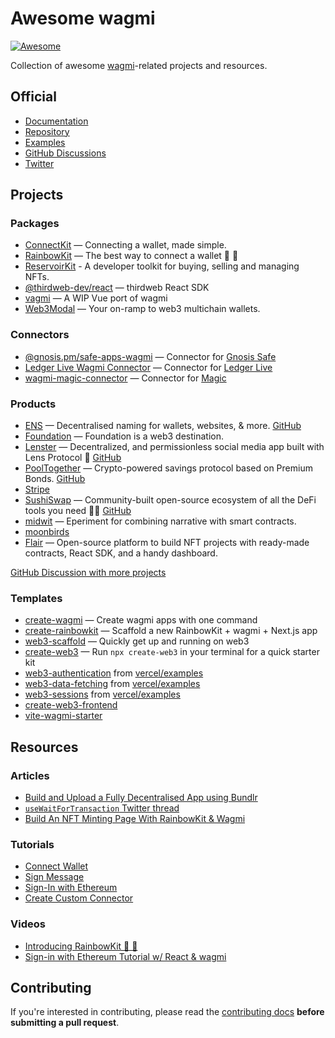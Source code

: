 # Awesome wagmi

[![Awesome](https://awesome.re/badge.svg)](https://awesome.re)

Collection of awesome [wagmi](https://github.com/wagmi-dev/wagmi)-related projects and resources.

## Official

- [Documentation](https://wagmi.sh)
- [Repository](https://github.com/wagmi-dev/wagmi)
- [Examples](https://github.com/wagmi-dev/wagmi/tree/main/examples)
- [GitHub Discussions](https://github.com/wagmi-dev/wagmi/discussions)
- [Twitter](https://twitter.com/wagmi_sh)

## Projects

### Packages

- [ConnectKit](https://docs.family.co/connectkit) — Connecting a wallet, made simple.
- [RainbowKit](https://github.com/rainbow-me/rainbowkit) — The best way to connect a wallet 🌈 🧰
- [ReservoirKit](https://docs.reservoir.tools/docs/reservoir-kit) - A developer toolkit for buying, selling and managing NFTs.
- [@thirdweb-dev/react](https://github.com/thirdweb-dev/react) — thirdweb React SDK
- [vagmi](https://vagmi.vercel.app) — A WIP Vue port of wagmi
- [Web3Modal](https://web3modal.com) — Your on-ramp to web3 multichain wallets.

### Connectors

- [@gnosis.pm/safe-apps-wagmi](https://github.com/safe-global/safe-apps-sdk/tree/master/packages/safe-apps-wagmi) — Connector for [Gnosis Safe](https://gnosis-safe.io)
- [Ledger Live Wagmi Connector](https://www.npmjs.com/package/@ledgerhq/ledger-live-wagmi-connector) — Connector for [Ledger Live](https://www.ledger.com/ledger-live)
- [wagmi-magic-connector](https://github.com/EveripediaNetwork/wagmi-magic-connector) — Connector for [Magic](https://magic.link)

### Products

- [ENS](https://ens.domains) — Decentralised naming for wallets, websites, & more. [GitHub](https://github.com/ensdomains/ens-app-v3)
- [Foundation](https://foundation.app) — Foundation is a web3 destination.
- [Lenster](https://lenster.xyz) — Decentralized, and permissionless social media app built with Lens Protocol 🌿 [GitHub](https://github.com/lensterxyz/lenster)
- [PoolTogether](https://pooltogether.com) — Crypto-powered savings protocol based on Premium Bonds. [GitHub](https://github.com/pooltogether/wallet-connection)
- [Stripe](https://stripe.com)
- [SushiSwap](https://sushi.com) — Community-built open-source ecosystem of all the DeFi tools you need 🍣🔱 [GitHub](https://github.com/sushiswap/sushiswap)
- [midwit](https://midwit.vercel.app) — Eperiment for combining narrative with smart contracts.
- [moonbirds](https://www.moonbirds.xyz)
- [Flair](https://flair.finance) — Open-source platform to build NFT projects with ready-made contracts, React SDK, and a handy dashboard.

[GitHub Discussion with more projects ](https://github.com/wagmi-dev/wagmi/discussions/201)

### Templates

- [create-wagmi](https://github.com/wagmi-dev/create-wagmi) — Create wagmi apps with one command
- [create-rainbowkit](https://github.com/rainbow-me/rainbowkit/tree/main/packages/create-rainbowkit) — Scaffold a new RainbowKit + wagmi + Next.js app
- [web3-scaffold](https://github.com/holic/web3-scaffold) — Quickly get up and running on web3
- [create-web3](https://www.npmjs.com/package/create-web3) — Run `npx create-web3` in your terminal for a quick starter kit
- [web3-authentication](https://github.com/vercel/examples/tree/main/solutions/web3-authentication) from [vercel/examples](https://github.com/vercel/examples)
- [web3-data-fetching](https://github.com/vercel/examples/tree/main/solutions/web3-data-fetching) from [vercel/examples](https://github.com/vercel/examples)
- [web3-sessions](https://github.com/vercel/examples/tree/main/solutions/web3-sessions) from [vercel/examples](https://github.com/vercel/examples)
- [create-web3-frontend](https://github.com/dhaiwat10/create-web3-frontend)
- [vite-wagmi-starter](https://github.com/fisand/vite-wagmi-starter)

## Resources

### Articles

- [Build and Upload a Fully Decentralised App using Bundlr](https://ropats16.hashnode.dev/build-and-upload-a-fully-decentralised-app-using-bundlr)
- [`useWaitForTransaction` Twitter thread](https://twitter.com/peduarte/status/1527299439009726466)
- [Build An NFT Minting Page With RainbowKit & Wagmi](https://ankr.hashnode.dev/build-an-nft-minting-page-with-rainbowkit-wagmi)

### Tutorials

- [Connect Wallet](https://wagmi.sh/examples/connect-wallet)
- [Sign Message](https://wagmi.sh/examples/sign-message)
- [Sign-In with Ethereum](https://wagmi.sh/examples/sign-in-with-ethereum)
- [Create Custom Connector](https://wagmi.sh/examples/custom-connector)

### Videos

- [Introducing RainbowKit 🌈 🧰](https://www.youtube.com/watch?v=5dcjg6c5UG4)
- [Sign-in with Ethereum Tutorial w/ React & wagmi](https://www.youtube.com/watch?v=3QgqoHggwhg)

## Contributing

If you're interested in contributing, please read the [contributing docs](/.github/CONTRIBUTING.md) **before submitting a pull request**.
